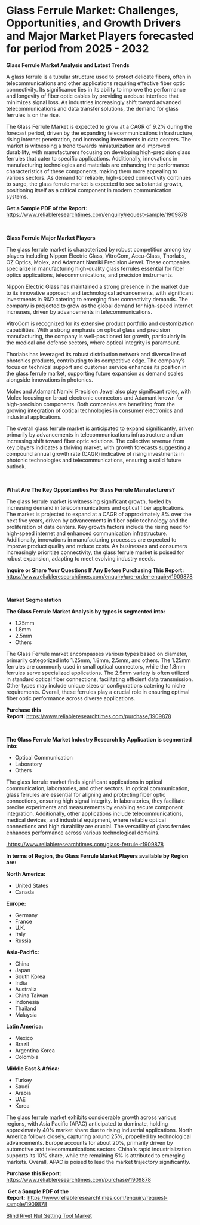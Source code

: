 <p><h1>Glass Ferrule Market: Challenges, Opportunities, and Growth Drivers and Major Market Players forecasted for period from 2025 - 2032</h1></p><p><strong>Glass Ferrule Market Analysis and Latest Trends</strong></p>
<p><p>A glass ferrule is a tubular structure used to protect delicate fibers, often in telecommunications and other applications requiring effective fiber optic connectivity. Its significance lies in its ability to improve the performance and longevity of fiber optic cables by providing a robust interface that minimizes signal loss. As industries increasingly shift toward advanced telecommunications and data transfer solutions, the demand for glass ferrules is on the rise.</p><p>The Glass Ferrule Market is expected to grow at a CAGR of 9.2% during the forecast period, driven by the expanding telecommunications infrastructure, rising internet penetration, and increasing investments in data centers. The market is witnessing a trend towards miniaturization and improved durability, with manufacturers focusing on developing high-precision glass ferrules that cater to specific applications. Additionally, innovations in manufacturing technologies and materials are enhancing the performance characteristics of these components, making them more appealing to various sectors. As demand for reliable, high-speed connectivity continues to surge, the glass ferrule market is expected to see substantial growth, positioning itself as a critical component in modern communication systems.</p></p>
<p><strong>Get a Sample PDF of the Report:&nbsp;</strong> <a href="https://www.reliableresearchtimes.com/enquiry/request-sample/1909878?utm_campaign=3085&utm_medium=2&utm_source=Github&utm_content=ia&utm_term=10042025&utm_id=glass-ferrule">https://www.reliableresearchtimes.com/enquiry/request-sample/1909878</a></p>
<p>&nbsp;</p>
<p><strong>Glass Ferrule Major Market Players</strong></p>
<p><p>The glass ferrule market is characterized by robust competition among key players including Nippon Electric Glass, VitroCom, Accu-Glass, Thorlabs, OZ Optics, Molex, and Adamant Namiki Precision Jewel. These companies specialize in manufacturing high-quality glass ferrules essential for fiber optics applications, telecommunications, and precision instruments.</p><p>Nippon Electric Glass has maintained a strong presence in the market due to its innovative approach and technological advancements, with significant investments in R&D catering to emerging fiber connectivity demands. The company is projected to grow as the global demand for high-speed internet increases, driven by advancements in telecommunications.</p><p>VitroCom is recognized for its extensive product portfolio and customization capabilities. With a strong emphasis on optical glass and precision manufacturing, the company is well-positioned for growth, particularly in the medical and defense sectors, where optical integrity is paramount.</p><p>Thorlabs has leveraged its robust distribution network and diverse line of photonics products, contributing to its competitive edge. The company’s focus on technical support and customer service enhances its position in the glass ferrule market, supporting future expansion as demand scales alongside innovations in photonics.</p><p>Molex and Adamant Namiki Precision Jewel also play significant roles, with Molex focusing on broad electronic connectors and Adamant known for high-precision components. Both companies are benefiting from the growing integration of optical technologies in consumer electronics and industrial applications.</p><p>The overall glass ferrule market is anticipated to expand significantly, driven primarily by advancements in telecommunications infrastructure and an increasing shift toward fiber optic solutions. The collective revenue from key players indicates a thriving market, with growth forecasts suggesting a compound annual growth rate (CAGR) indicative of rising investments in photonic technologies and telecommunications, ensuring a solid future outlook.</p></p>
<p>&nbsp;</p>
<p><strong>What Are The Key Opportunities For Glass Ferrule Manufacturers?</strong></p>
<p><p>The glass ferrule market is witnessing significant growth, fueled by increasing demand in telecommunications and optical fiber applications. The market is projected to expand at a CAGR of approximately 8% over the next five years, driven by advancements in fiber optic technology and the proliferation of data centers. Key growth factors include the rising need for high-speed internet and enhanced communication infrastructure. Additionally, innovations in manufacturing processes are expected to improve product quality and reduce costs. As businesses and consumers increasingly prioritize connectivity, the glass ferrule market is poised for robust expansion, adapting to meet evolving industry needs.</p></p>
<p><strong>Inquire or Share Your Questions If Any Before Purchasing This Report:</strong> <a href="https://www.reliableresearchtimes.com/enquiry/pre-order-enquiry/1909878?utm_campaign=3085&utm_medium=2&utm_source=Github&utm_content=ia&utm_term=10042025&utm_id=glass-ferrule">https://www.reliableresearchtimes.com/enquiry/pre-order-enquiry/1909878</a></p>
<p>&nbsp;</p>
<p><strong>Market Segmentation</strong></p>
<p><strong>The Glass Ferrule Market Analysis by types is segmented into:</strong></p>
<p><ul><li>1.25mm</li><li>1.8mm</li><li>2.5mm</li><li>Others</li></ul></p>
<p><p>The Glass Ferrule market encompasses various types based on diameter, primarily categorized into 1.25mm, 1.8mm, 2.5mm, and others. The 1.25mm ferrules are commonly used in small optical connectors, while the 1.8mm ferrules serve specialized applications. The 2.5mm variety is often utilized in standard optical fiber connections, facilitating efficient data transmission. Other types may include unique sizes or configurations catering to niche requirements. Overall, these ferrules play a crucial role in ensuring optimal fiber optic performance across diverse applications.</p></p>
<p><strong>Purchase this Report:&nbsp;</strong><a href="https://www.reliableresearchtimes.com/purchase/1909878?utm_campaign=3085&utm_medium=2&utm_source=Github&utm_content=ia&utm_term=10042025&utm_id=glass-ferrule">https://www.reliableresearchtimes.com/purchase/1909878</a></p>
<p>&nbsp;</p>
<p><strong>The Glass Ferrule Market Industry Research by Application is segmented into:</strong></p>
<p><ul><li>Optical Communication</li><li>Laboratory</li><li>Others</li></ul></p>
<p><p>The glass ferrule market finds significant applications in optical communication, laboratories, and other sectors. In optical communication, glass ferrules are essential for aligning and protecting fiber optic connections, ensuring high signal integrity. In laboratories, they facilitate precise experiments and measurements by enabling secure component integration. Additionally, other applications include telecommunications, medical devices, and industrial equipment, where reliable optical connections and high durability are crucial. The versatility of glass ferrules enhances performance across various technological domains.</p></p>
<p><a href="https://www.reliableresearchtimes.com/glass-ferrule-r1909878?utm_campaign=3085&utm_medium=2&utm_source=Github&utm_content=ia&utm_term=10042025&utm_id=glass-ferrule">&nbsp;https://www.reliableresearchtimes.com/glass-ferrule-r1909878</a></p>
<p><strong>In terms of Region, the Glass Ferrule Market Players available by Region are:</strong></p>
<p>
    <p> <strong> North America: </strong>
        <ul>
            <li>United States</li>
            <li>Canada</li>
        </ul>
        </p> 
    <p> <strong> Europe: </strong>
        <ul>
            <li>Germany</li>
            <li>France</li>
            <li>U.K.</li>
            <li>Italy</li>
            <li>Russia</li>
        </ul>
        </p> 
    <p> <strong> Asia-Pacific: </strong>
        <ul>
            <li>China</li>
            <li>Japan</li>
            <li>South Korea</li>
            <li>India</li>
            <li>Australia</li>
            <li>China Taiwan</li>
            <li>Indonesia</li>
            <li>Thailand</li>
            <li>Malaysia</li>
        </ul>
        </p> 
    <p> <strong> Latin America: </strong>
        <ul>
            <li>Mexico</li>
            <li>Brazil</li>
            <li>Argentina Korea</li>
            <li>Colombia</li>
        </ul>
        </p> 
    <p> <strong> Middle East & Africa: </strong>
        <ul>
            <li>Turkey</li>
            <li>Saudi</li>
            <li>Arabia</li>
            <li>UAE</li>
            <li>Korea</li>
        </ul>
    </p>
    </p>
<p><p>The glass ferrule market exhibits considerable growth across various regions, with Asia Pacific (APAC) anticipated to dominate, holding approximately 40% market share due to rising industrial applications. North America follows closely, capturing around 25%, propelled by technological advancements. Europe accounts for about 20%, primarily driven by automotive and telecommunications sectors. China's rapid industrialization supports its 10% share, while the remaining 5% is attributed to emerging markets. Overall, APAC is poised to lead the market trajectory significantly.</p></p>
<p><strong>Purchase this Report: </strong><a href="https://www.reliableresearchtimes.com/purchase/1909878?utm_campaign=3085&utm_medium=2&utm_source=Github&utm_content=ia&utm_term=10042025&utm_id=glass-ferrule">https://www.reliableresearchtimes.com/purchase/1909878</a></p>
<p>&nbsp;<strong>Get a Sample PDF of the Report:&nbsp;&nbsp;</strong><a href="https://www.reliableresearchtimes.com/enquiry/request-sample/1909878?utm_campaign=3085&utm_medium=2&utm_source=Github&utm_content=ia&utm_term=10042025&utm_id=glass-ferrule">https://www.reliableresearchtimes.com/enquiry/request-sample/1909878</a></p>
<p><strong></strong></p>
<p><p><a href="https://github.com/donnettaletizia/Market-Research-Report-List-1/blob/main/blind-rivet-nut-setting-tool-market.md?utm_campaign=3085&utm_medium=2&utm_source=Github&utm_content=ia&utm_term=10042025&utm_id=glass-ferrule">Blind Rivet Nut Setting Tool Market</a></p></p>